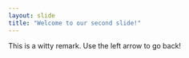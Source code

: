 ```yaml
---
layout: slide
title: "Welcome to our second slide!"
---
```

This is a witty remark.
Use the left arrow to go back!
